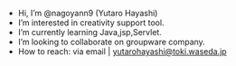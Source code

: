 - Hi, I’m @nagoyann9 (Yutaro Hayashi)
- I’m interested in creativity support tool.
- I’m currently learning Java,jsp,Servlet.
- I’m looking to collaborate on groupware company.
- How to reach: via email | yutarohayashi@toki.waseda.jp

<!---
nagoyann9/nagoyann9 is a ✨ special ✨ repository because its `README.md` (this file) appears on your GitHub profile.
You can click the Preview link to take a look at your changes.
--->
